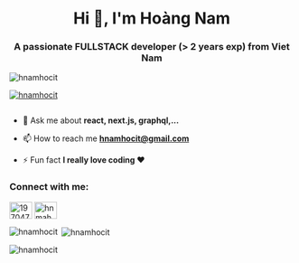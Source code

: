 <h1 align="center">Hi 👋, I'm Hoàng Nam</h1>
<h3 align="center">A passionate FULLSTACK developer (> 2 years exp) from Viet Nam</h3>

<p align="left"> <img src="https://komarev.com/ghpvc/?username=hnamhocit&label=Profile%20views&color=0e75b6&style=flat" alt="hnamhocit" /> </p>

<p align="left"> <a href="https://github.com/ryo-ma/github-profile-trophy"><img src="https://github-profile-trophy.vercel.app/?username=hnamhocit" alt="hnamhocit" /></a> </p>

<p align="left"> <a href="https://twitter.com/" target="blank"><img src="https://img.shields.io/twitter/follow/?logo=twitter&style=for-the-badge" alt="" /></a> </p>

- 💬 Ask me about **react, next.js, graphql,...**

- 📫 How to reach me **hnamhocit@gmail.com**

- ⚡ Fun fact **I really love coding ❤️**

<h3 align="left">Connect with me:</h3>
<p align="left">
<a href="https://stackoverflow.com/users/19704712" target="blank"><img align="center" src="https://raw.githubusercontent.com/rahuldkjain/github-profile-readme-generator/master/src/images/icons/Social/stack-overflow.svg" alt="19704712" height="30" width="40" /></a>
<a href="https://fb.com/hnamhocit" target="blank"><img align="center" src="https://raw.githubusercontent.com/rahuldkjain/github-profile-readme-generator/master/src/images/icons/Social/facebook.svg" alt="hnmahocit" height="30" width="40" /></a>
</p>

<p><img align="left" src="https://github-readme-stats.vercel.app/api/top-langs?username=hnamhocit&show_icons=true&locale=en&layout=compact" alt="hnamhocit" /></p>

<p>&nbsp;<img align="center" src="https://github-readme-stats.vercel.app/api?username=hnamhocit&show_icons=true&locale=en" alt="hnamhocit" /></p>

<p><img align="center" src="https://github-readme-streak-stats.herokuapp.com/?user=hnamhocit" alt="hnamhocit" /></p>
